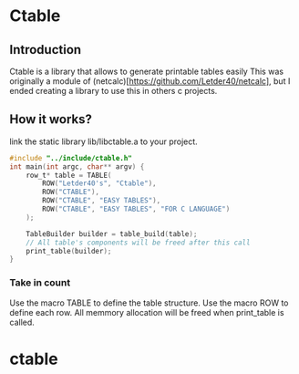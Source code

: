 # Ctable

## Introduction
Ctable is a library that allows to generate printable tables easily
This was originally a module of (netcalc)[https://github.com/Letder40/netcalc], but I ended creating a library to use this in others c projects.

## How it works?
link the static library lib/libctable.a to your project.

```c
#include "../include/ctable.h"
int main(int argc, char** argv) {
    row_t* table = TABLE(
        ROW("Letder40's", "Ctable"),
        ROW("CTABLE"),
        ROW("CTABLE", "EASY TABLES"),
        ROW("CTABLE", "EASY TABLES", "FOR C LANGUAGE")
    );

    TableBuilder builder = table_build(table);
    // All table's components will be freed after this call
    print_table(builder);
}
```
### Take in count

Use the macro TABLE to define the table structure.
Use the macro ROW to define each row.
All memmory allocation will be freed when print_table is called.
# ctable
